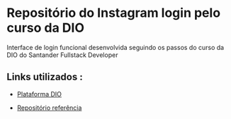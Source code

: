 # Repositório do Instagram login pelo curso da DIO 
Interface de login funcional desenvolvida seguindo os passos do curso da DIO do Santander Fullstack Developer

## Links utilizados : 
* [Plataforma DIO](https://web.dio.me/home) <p>
* [Repositório referência](https://github.com/SpruceGabriela/instagram-dio)



